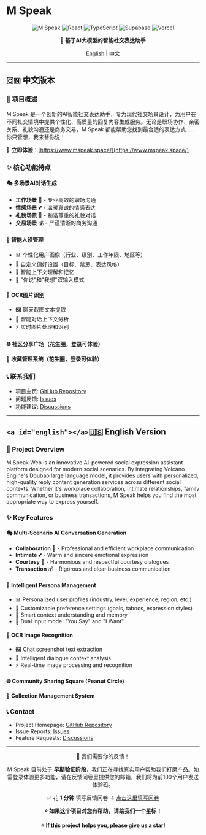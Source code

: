 # M Speak

<div align="center">

![M Speak](https://img.shields.io/badge/M%20Speak-AI%20Social%20Expression%20Assistant-blue?style=for-the-badge)
![React](https://img.shields.io/badge/React-18.3.1-61DAFB?style=flat&logo=react)
![TypeScript](https://img.shields.io/badge/TypeScript-5.6.2-3178C6?style=flat&logo=typescript)
![Supabase](https://img.shields.io/badge/Supabase-Backend-3ECF8E?style=flat&logo=supabase)
![Vercel](https://img.shields.io/badge/Vercel-Deployed-000000?style=flat&logo=vercel)

**🚀 基于AI大模型的智能社交表达助手**

[English](#english) | [中文](#chinese)

</div>

---

## <a id="chinese"></a>🇨🇳 中文版本

### 📖 项目概述

M Speak 是一个创新的AI智能社交表达助手，专为现代社交场景设计，为用户在不同社交情境中提供个性化、高质量的回复内容生成服务。无论是职场协作、亲密关系、礼貌沟通还是商务交易，M Speak 都能帮助您找到最合适的表达方式……你只管想，我来替你说！

🔗 **立即体验**：[https://www.mspeak.space/](https://www.mspeak.space/)

### ✨ 核心功能特点

#### 🎭 多场景AI对话生成

- **工作场景** 💼 - 专业高效的职场沟通
- **情感场景** 💕 - 温暖真诚的情感表达
- **礼貌场景** 👋 - 和谐尊重的礼貌对话
- **交易场景** 💰 - 严谨清晰的商务沟通

#### 🤖 智能人设管理

- 📊 个性化用户画像（行业、级别、工作年限、地区等）
- 🎯 自定义偏好设置（目标、禁忌、表达风格）
- 🔄 智能上下文理解和记忆
- 📝 "你说"和"我想"双输入模式

#### 📸 OCR图片识别

- 🖼️ 聊天截图文本提取
- 📱 智能对话上下文分析
- ⚡ 实时图片处理和识别

#### 🌐 社区分享广场（花生圈，登录可体验）

#### 💾 收藏管理系统（花生圈，登录可体验）

### 📞 联系我们

- 项目主页: [GitHub Repository]([git@github.com:ChiQt/MSpeak.git](https://github.com/ChiQt/MSpeak))
- 问题反馈: [Issues](https://github.com/ChiQt/MSpeak/issues)
- 功能建议: [Discussions](https://github.com/ChiQt/MSpeak/discussions)

---

## `<a id="english"></a>`🇺🇸 English Version

### 📖 Project Overview

M Speak Web is an innovative AI-powered social expression assistant platform designed for modern social scenarios. By integrating Volcano Engine's Doubao large language model, it provides users with personalized, high-quality reply content generation services across different social contexts. Whether it's workplace collaboration, intimate relationships, family communication, or business transactions, M Speak helps you find the most appropriate way to express yourself.

### ✨ Key Features

#### 🎭 Multi-Scenario AI Conversation Generation

- **Collaboration** 💼 - Professional and efficient workplace communication
- **Intimate** 💕 - Warm and sincere emotional expression
- **Courtesy** 👋 - Harmonious and respectful courtesy dialogues
- **Transaction** 💰 - Rigorous and clear business communication

#### 🤖 Intelligent Persona Management

- 📊 Personalized user profiles (industry, level, experience, region, etc.)
- 🎯 Customizable preference settings (goals, taboos, expression styles)
- 🔄 Smart context understanding and memory
- 📝 Dual input mode: "You Say" and "I Want"

#### 📸 OCR Image Recognition

- 🖼️ Chat screenshot text extraction
- 📱 Intelligent dialogue context analysis
- ⚡ Real-time image processing and recognition

#### 🌐 Community Sharing Square (Peanut Circle)

#### 💾 Collection Management System

### 📞 Contact

- Project Homepage: [GitHub Repository](https://github.com/ChiQt/MSpeak)
- Issue Reports: [Issues](https://github.com/ChiQt/MSpeak/issues)
- Feature Requests: [Discussions](https://github.com/ChiQt/MSpeak/discussions)

---

<div align="center">

🙌 我们需要你的反馈！

M Speak 目前处于 **早期验证阶段**，我们正在寻找真实用户帮助我们打磨产品。如需登录体验更多功能，请在反馈问卷里提供您的邮箱，我们将为前100个用户发送体验码。

✅ 花 **1 分钟** 填写反馈问卷 → [点击这里填写问卷](https://www.wjx.cn/vm/Oxewuwi.aspx# )

**⭐ 如果这个项目对您有帮助，请给我们一个星标！**

**⭐ If this project helps you, please give us a star!**

</div>
